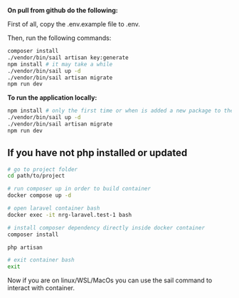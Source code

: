 **On pull from github do the following:**

First of all, copy the .env.example file to .env.

Then, run the following commands:
```bash
composer install
./vendor/bin/sail artisan key:generate
npm install # it may take a while
./vendor/bin/sail up -d
./vendor/bin/sail artisan migrate
npm run dev
```

**To run the application locally:**

```bash
npm install # only the first time or when is added a new package to the package.json file, it may take a while
./vendor/bin/sail up -d 
./vendor/bin/sail artisan migrate
npm run dev
```

## If you have not php installed or updated
```bash
# go to project folder
cd path/to/project

# run composer up in order to build container
docker compose up -d

# open laravel container bash
docker exec -it nrg-laravel.test-1 bash

# install composer dependency directly inside docker container
composer install

php artisan 

# exit container bash
exit

```
Now if you are on linux/WSL/MacOs you can use the sail command to interact with container.  